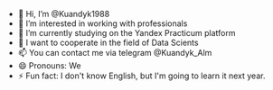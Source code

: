 - 👋 Hi, I’m @Kuandyk1988
- 👀 I’m interested in working with professionals
- 🌱 I’m currently studying on the Yandex Practicum platform
- 💞️ I want to cooperate in the field of Data Scients
- 📫 You can contact me via telegram @Kuandyk_Alm 
- 😄 Pronouns: We
- ⚡ Fun fact: I don't know English, but I'm going to learn it next year.

<!---
Kuandyk1988/Kuandyk1988 is a ✨ special ✨ repository because its `README.md` (this file) appears on your GitHub profile.
You can click the Preview link to take a look at your changes.
--->
